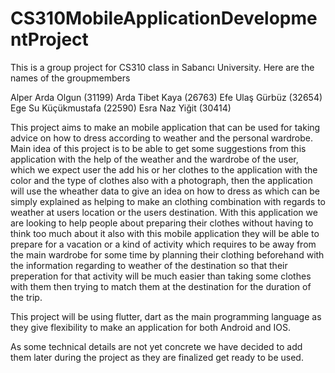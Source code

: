 # CS310MobileApplicationDevelopmentProject
This is a group project for CS310 class in Sabancı University. Here are the names of the groupmembers

Alper Arda Olgun (31199)
Arda Tibet Kaya (26763)
Efe Ulaş Gürbüz (32654)
Ege Su Küçükmustafa (22590)
Esra Naz Yiğit (30414)

This project aims to make an mobile application that can be used for taking advice on how to dress according to weather and the personal wardrobe.  Main idea of this project is to be able to get some suggestions from this application with the help of the weather and the wardrobe of the user, which we expect user the add his or her clothes to the application with the color and the type of clothes also with a photograph, then the application will use the wheather data to give an idea on how to dress as which can be simply explained as helping to make an clothing combination with regards to weather at users location or the users destination. With this application we are looking to help people about preparing their clothes without having to think too much about it also with this mobile application they will be able to prepare for a vacation or a kind of activity which requires to be away from the main wardrobe for some time by planning their clothing beforehand with the information regarding to weather of the destination so that their preperation for that activity will be much easier than taking some clothes with them then trying to match them at the destination for the duration of the trip.

This project will be using flutter, dart as the main programming language as they give flexibility to make an application for both Android and IOS.

As some technical details are not yet concrete we have decided to add them later during the project as they are finalized get ready to be used.
